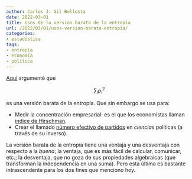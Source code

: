 ```yaml
---
author: Carlos J. Gil Bellosta
date: 2022-03-01
title: Usos de la versión barata de la entropía
url: /2022/03/01/usos-version-barata-entropía/
categories:
- estadística
tags:
- entropía
- economía
- política
---
```


[Aquí](https://www.datanalytics.com/2021/03/02/un-argumento-para-usar-la-normal-la-maximizacion-de-la-entropia/)
argumenté que

$$\sum_i p^2_i$$

es una versión barata de la entropía. Que sin embargo se usa para:
* Medir la concentración empresarial: es el que los economistas llaman [índice de Hirschman](https://es.wikipedia.org/wiki/%C3%8Dndice_de_Herfindahl).
* Crear el llamado [número efectivo de partidos](/2017/01/25/el-numero-efectivo-de-partidos/) en _ciencias_ políticas (a través de su inverso).

La versión barata de la entropía tiene una ventaja y una desventaja con respecto a la _buena_; la ventaja, que es más fácil de calcular, comunicar, etc.; la desventaja, que no goza de sus propiedades algebraicas (que transforman la independencia en una suma). Pero esta última es bastante intrascendente para los dos fines que menciono hoy.



